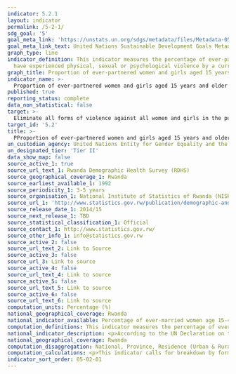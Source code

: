 ```yaml
---
indicator: 5.2.1
layout: indicator
permalink: /5-2-1/
sdg_goal: '5'
goal_meta_link: 'https://unstats.un.org/sdgs/metadata/files/Metadata-05-02-01.pdf'
goal_meta_link_text: United Nations Sustainable Development Goals Metadata (pdf 894kB)
graph_type: line
indicator_definition: This indicator measures the percentage of ever-partnered women and girls aged 15 years and older who
  have experienced physical, sexual or psychological violence by a current or former intimate partner, in the previous 12 months. 
graph_title: Proportion of ever-partnered women and girls aged 15 years and older subjected to physical, sexual or psychological violence by a current or former intimate partner in the previous 12 months, by form of violence and by age
indicator_name: >-
  Proportion of ever-partnered women and girls aged 15 years and older subjected to physical, sexual or psychological violence by a current or former intimate partner in the previous 12 months, by form of violence and by age
published: true
reporting_status: complete
data_non_statistical: false
target: >-
  Eliminate all forms of violence against all women and girls in the public and private spheres, including trafficking and sexual and other types of exploitation
target_id: '5.2'
title: >-
  PProportion of ever-partnered women and girls aged 15 years and older subjected to physical, sexual or psychological violence by a current or former intimate partner in the previous 12 months, by form of violence and by age
un_custodian_agency: United Nations Entity for Gender Equality and the Empowerment of Women (UN Women), United Nations Children's Fund (UNICEF), United Nations Statistics Division (UNSD), World Health Organization (WHO), United Nations Population Fund (UNFPA)
un_designated_tier: 'Tier II'
data_show_map: false
source_active_1: true
source_url_text_1: Rwanda Demographic Health Survey (RDHS) 
source_geographical_coverage_1: Rwanda
source_earliest_available_1: 1992
source_periodicity_1: 3-5 years
source_organisation_1: National Institute of Statistics of Rwanda (NISR)
source_url_1: 'http://www.statistics.gov.rw/publication/demographic-and-health-survey-20142015-final-report'
source_release_date_1: 2014/15
source_next_release_1: TBD
source_statistical_classification_1: Official
source_contact_1: http://www.statistics.gov.rw/ 
source_other_info_1: info@statistics.gov.rw
source_active_2: false
source_url_text_2: Link to Source
source_active_3: false
source_url_3: Link to source
source_active_4: false
source_url_text_4: Link to source
source_active_5: false
source_url_text_5: Link to source
source_active_6: false
source_url_text_6: Link to source
computation_units: Percentage (%)
national_geographical_coverage: Rwanda
national_indicator_available: Percentage of ever-married women age 15-49 years who have experienced various forms of violence ever or in the 12 months preceding the survey committed by their husband/partner.
computation_definitions: This indicator measures the percentage of ever-married women and girls aged 15-49 years who have experienced spousal physical, sexual or psychological violence in the previous 12 months.
national_indicator_description: <p>According to the UN Declaration on the Elimination of Violence against Women (1993), Violence against Women is “Any act of gender-based violence that results in, or is likely to result in, physical, sexual or psychological harm or suffering to women, including threats of such acts, coercion or arbitrary deprivation of liberty, whether occurring in public or in private life. Violence against women shall be understood to encompass, but not be limited to, the following; Physical, sexual and psychological violence occurring in the family […]”. See here for<a href='http://www.un.org/documents/ga/res/48/a48r104.htm'>full definition.</a></p><p>Intimate partner violence includes any abuse perpetrated by a current or former partner within the context of marriage, cohabitation or any other formal or informal union.</p><p>The different forms of violence included in the indicator are defined as follows;</p><p>1. Physical violence consists of acts aimed at physically hurting the victim and include, but are not limited to, pushing, grabbing, twisting the arm, pulling the hair, slapping, kicking, biting or hitting with the fist or object, trying to strangle or suffocate, burning or scalding on purpose, or threatening or attacking with some sort of weapon, gun or knife.</p><p>2. Sexual violence is defined as any sort of harmful or unwanted sexual behaviour that is imposed on someone. It includes acts of abusive sexual contact, forced engagement in sexual acts, attempted or completed sexual acts without consent, incest, sexual harassment, etc. In intimate partner relationships, experiencing sexual violence is commonly defined as being forced to have sexual intercourse, having sexual intercourse out of fear for what the partner might do, and/or being forced to so something sexual that the woman considers humiliating or degrading.</p>3. Psychological violence includes a range of behaviours that encompass acts of emotional abuse and controlling behaviour. These often coexist with acts of physical and sexual violence by intimate partners and are acts of violence in themselves. For a more detailed definition of physical, sexual and psychological violence against women see Guidelines for Producing Statistics on Violence against Women- Statistical Surveys (UN, 2014).<p><p>
national_geographical_coverage: Rwanda
computation_disaggregation: National, Province, Residence (Urban & Rural), Age, Maternity status, Number of living children, Employment, Education, Wealth quintile, By frequency of violence in the past 12 months preceding the survey (Often, Sometimes, Often or sometimes, Religion.
computation_calculations: <p>This indicator calls for breakdown by form of violence and by age group and yields the following for each form of violence or forms of violence;</p><p>1. Physical violence; Number of ever-partnered women and girls (aged 15 years and above) who experience physical violence by a current or former intimate partner in the previous 12 months divided by the number of ever-partnered women and girls (aged 15 years and above) in the population multiplied by 100.</p><p>2. Sexual violence; Number of ever-partnered women and girls (aged 15 years and above) who experience sexual violence by a current or former intimate partner in the previous 12 months divided by the number of ever-partnered women and girls (aged 15 years and above) in the population multiplied by 100.</p><p>3. Psychological violence; Number of ever-partnered women and girls (aged 15 years and above) who experience psychological violence by a current or former intimate partner in the previous 12 months divided by the number of ever-partnered women and girls (aged 15 years and above) multiplied by 100.</p><p>4. Any form of physical and/or sexual violence; Number of ever-partnered women and girls (aged 15 years and above) who experience physical and/or sexual violence by a current or former intimate partner in the previous 12 months divided by the number of ever-partnered women and girls (aged 15 years and above) multiplied by 100.</p>5. Any form of physical, sexual and/or psychological violence; Number of ever-partnered women and girls (aged 15 years and above) who experience physical, sexual and/or psychological violence by a current or former intimate partner in the previous 12 months divided by the number of ever-partnered women and girls (aged 15 years and above) multiplied by 100.
indicator_sort_order: 05-02-01
---
```

